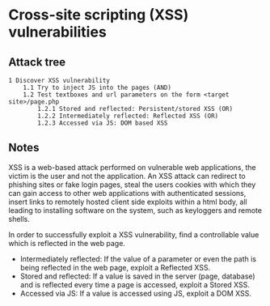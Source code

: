 # Cross-site scripting (XSS) vulnerabilities

## Attack tree

```text
1 Discover XSS vulnerability
    1.1 Try to inject JS into the pages (AND)
    1.2 Test textboxes and url parameters on the form <target site>/page.php 
        1.2.1 Stored and reflected: Persistent/stored XSS (OR)
        1.2.2 Intermediately reflected: Reflected XSS (OR)
        1.2.3 Accessed via JS: DOM based XSS
```

## Notes
XSS is a web-based attack performed on vulnerable web applications, the victim is the user and not the application. An XSS attack can redirect to phishing sites or fake login pages, steal the users cookies with which they can gain access to other web applications with authenticated sessions, insert links to remotely hosted client side exploits within a html body, all leading to installing software on the system, such as keyloggers and remote shells.

In order to successfully exploit a XSS vulnerability, find a controllable value which is reflected in the web page.
* Intermediately reflected: If the value of a parameter or even the path is being reflected in the web page, exploit a Reflected XSS.
* Stored and reflected: If a value is saved in the server (page, database) and is reflected every time a page is accessed, exploit a Stored XSS.
* Accessed via JS: If a value is accessed using JS, exploit a DOM XSS.